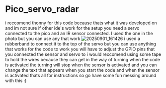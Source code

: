 # Pico_servo_radar
i reccomend thonny for this code because thats what it was developed on and im not sure if other ide's work
for the setup you need a servo connected to the pico and an IR sensor connected. I used the one in the photo but you can use any that work
![20250901_161426](https://github.com/user-attachments/assets/30c493c8-b9c1-4dce-80a6-644800afd0b7)
i used a rubberband to connect it to the top of the servo but you can use anything that works
for the code to work you will have to adjust the GPIO pins that you connected the sensor and servo to
i would reccomend using some tape to hold the wires because they can get in the way of turning when the code is activated
the turning will stop when the sensor is activated and you can change the text that appears when you start the code and when the sensor is activated
thats all for instructions so go have some fun messing around with this :)
